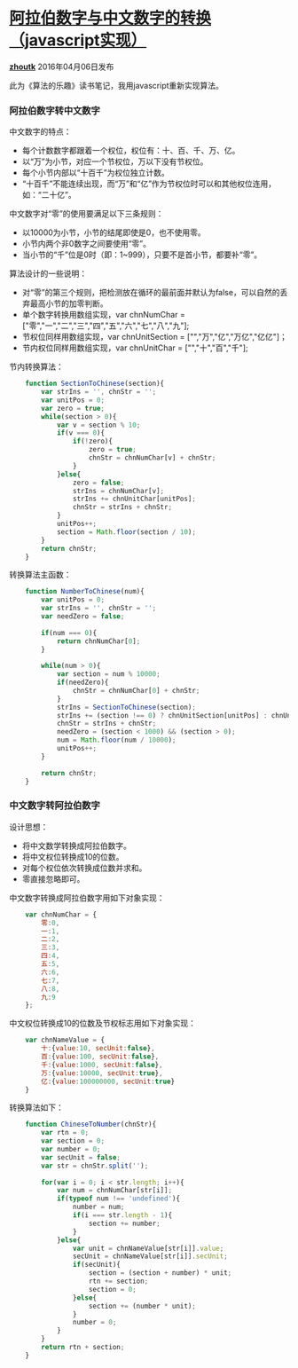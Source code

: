 # [阿拉伯数字与中文数字的转换（javascript实现）][0]

[**zhoutk**][5] 2016年04月06日发布 


此为《算法的乐趣》读书笔记，我用javascript重新实现算法。

### 阿拉伯数字转中文数字

中文数字的特点：

* 每个计数数字都跟着一个权位，权位有：十、百、千、万、亿。
* 以“万”为小节，对应一个节权位，万以下没有节权位。
* 每个小节内部以“十百千”为权位独立计数。
* “十百千”不能连续出现，而“万”和“亿”作为节权位时可以和其他权位连用，如：“二十亿”。

中文数字对“零”的使用要满足以下三条规则：

* 以10000为小节，小节的结尾即使是0，也不使用零。
* 小节内两个非0数字之间要使用“零”。
* 当小节的“千”位是0时（即：1~999），只要不是首小节，都要补“零”。

算法设计的一些说明：

* 对“零”的第三个规则，把检测放在循环的最前面并默认为false，可以自然的丢弃最高小节的加零判断。
* 单个数字转换用数组实现，var chnNumChar = ["零","一","二","三","四","五","六","七","八","九"];
* 节权位同样用数组实现，var chnUnitSection = ["","万","亿","万亿","亿亿"]；
* 节内权位同样用数组实现，var chnUnitChar = ["","十","百","千"];

节内转换算法：
```js
    function SectionToChinese(section){
        var strIns = '', chnStr = '';
        var unitPos = 0;
        var zero = true;
        while(section > 0){
            var v = section % 10;
            if(v === 0){
                if(!zero){
                    zero = true;
                    chnStr = chnNumChar[v] + chnStr;
                }
            }else{
                zero = false;
                strIns = chnNumChar[v];
                strIns += chnUnitChar[unitPos];
                chnStr = strIns + chnStr;
            }
            unitPos++;
            section = Math.floor(section / 10);
        }
        return chnStr;
    }
```
转换算法主函数：
```js
    function NumberToChinese(num){
        var unitPos = 0;
        var strIns = '', chnStr = '';
        var needZero = false;
    
        if(num === 0){
            return chnNumChar[0];
        }
    
        while(num > 0){
            var section = num % 10000;
            if(needZero){
                chnStr = chnNumChar[0] + chnStr;
            }
            strIns = SectionToChinese(section);
            strIns += (section !== 0) ? chnUnitSection[unitPos] : chnUnitSection[0];
            chnStr = strIns + chnStr;
            needZero = (section < 1000) && (section > 0);
            num = Math.floor(num / 10000);
            unitPos++;
        }
    
        return chnStr;
    }
```
### 中文数字转阿拉伯数字

设计思想：

* 将中文数学转换成阿拉伯数字。
* 将中文权位转换成10的位数。
* 对每个权位依次转换成位数并求和。
* 零直接忽略即可。

中文数字转换成阿拉伯数字用如下对象实现：
```js
    var chnNumChar = {
        零:0,
        一:1,
        二:2,
        三:3,
        四:4,
        五:5,
        六:6,
        七:7,
        八:8,
        九:9
    };
```
中文权位转换成10的位数及节权标志用如下对象实现：
```js
    var chnNameValue = {
        十:{value:10, secUnit:false},
        百:{value:100, secUnit:false},
        千:{value:1000, secUnit:false},
        万:{value:10000, secUnit:true},
        亿:{value:100000000, secUnit:true}
    }
```
转换算法如下：
```js
    function ChineseToNumber(chnStr){
        var rtn = 0;
        var section = 0;
        var number = 0;
        var secUnit = false;
        var str = chnStr.split('');
    
        for(var i = 0; i < str.length; i++){
            var num = chnNumChar[str[i]];
            if(typeof num !== 'undefined'){
                number = num;
                if(i === str.length - 1){
                    section += number;
                }
            }else{
                var unit = chnNameValue[str[i]].value;
                secUnit = chnNameValue[str[i]].secUnit;
                if(secUnit){
                    section = (section + number) * unit;
                    rtn += section;
                    section = 0;
                }else{
                    section += (number * unit);
                }
                number = 0;
            }
        }
        return rtn + section;
    }
```


[0]: https://segmentfault.com/a/1190000004881457
[1]: https://segmentfault.com/t/%E4%B8%AD%E6%96%87%E6%95%B0%E5%AD%97/blogs
[2]: https://segmentfault.com/t/%E9%98%BF%E6%8B%89%E4%BC%AF%E6%95%B0%E5%AD%97/blogs
[3]: https://segmentfault.com/t/%E7%AE%97%E6%B3%95/blogs
[4]: https://segmentfault.com/t/node.js/blogs
[5]: https://segmentfault.com/u/zhoutk